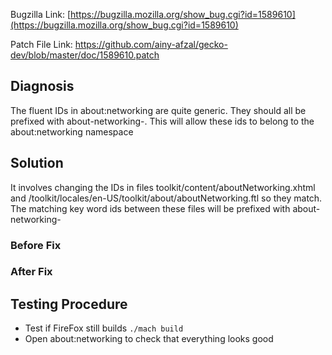 Bugzilla Link: [https://bugzilla.mozilla.org/show_bug.cgi?id=1589610](https://bugzilla.mozilla.org/show_bug.cgi?id=1589610)		

Patch File Link: https://github.com/ainy-afzal/gecko-dev/blob/master/doc/1589610.patch

## Diagnosis		
The fluent IDs in about:networking are quite generic. They should all be prefixed with about-networking-.
This will allow these ids to belong to the about:networking namespace

## Solution 
It involves changing the IDs in files toolkit/content/aboutNetworking.xhtml and /toolkit/locales/en-US/toolkit/about/aboutNetworking.ftl so they match.
The matching key word ids between these files will be prefixed with about-networking-

### Before Fix


### After Fix


## Testing Procedure 		
- Test if FireFox still builds  `./mach build` 	
- Open about:networking to check that everything looks good
